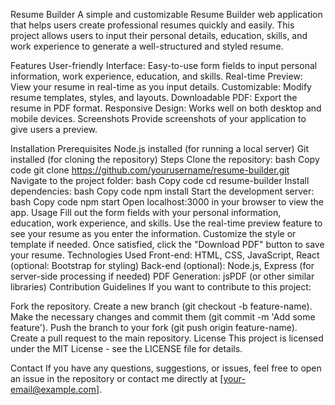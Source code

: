 Resume Builder
A simple and customizable Resume Builder web application that helps users create professional resumes quickly and easily. This project allows users to input their personal details, education, skills, and work experience to generate a well-structured and styled resume.

Features
User-friendly Interface: Easy-to-use form fields to input personal information, work experience, education, and skills.
Real-time Preview: View your resume in real-time as you input details.
Customizable: Modify resume templates, styles, and layouts.
Downloadable PDF: Export the resume in PDF format.
Responsive Design: Works well on both desktop and mobile devices.
Screenshots
Provide screenshots of your application to give users a preview.

Installation
Prerequisites
Node.js installed (for running a local server)
Git installed (for cloning the repository)
Steps
Clone the repository:
bash
Copy code
git clone https://github.com/yourusername/resume-builder.git
Navigate to the project folder:
bash
Copy code
cd resume-builder
Install dependencies:
bash
Copy code
npm install
Start the development server:
bash
Copy code
npm start
Open localhost:3000 in your browser to view the app.
Usage
Fill out the form fields with your personal information, education, work experience, and skills.
Use the real-time preview feature to see your resume as you enter the information.
Customize the style or template if needed.
Once satisfied, click the "Download PDF" button to save your resume.
Technologies Used
Front-end: HTML, CSS, JavaScript, React (optional: Bootstrap for styling)
Back-end (optional): Node.js, Express (for server-side processing if needed)
PDF Generation: jsPDF (or other similar libraries)
Contribution Guidelines
If you want to contribute to this project:

Fork the repository.
Create a new branch (git checkout -b feature-name).
Make the necessary changes and commit them (git commit -m 'Add some feature').
Push the branch to your fork (git push origin feature-name).
Create a pull request to the main repository.
License
This project is licensed under the MIT License - see the LICENSE file for details.

Contact
If you have any questions, suggestions, or issues, feel free to open an issue in the repository or contact me directly at [your-email@example.com].
